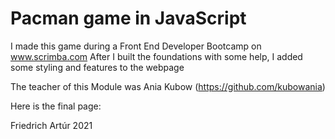 # Pacman game in JavaScript

I made this game during a Front End Developer Bootcamp on www.scrimba.com After I built the foundations with some help, I added some styling and features to the webpage

The teacher of this Module was Ania Kubow (https://github.com/kubowania)

Here is the final page: 

Friedrich Artúr 2021
